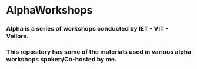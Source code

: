 # AlphaWorkshops

### Alpha is a series of workshops conducted by IET - VIT - Vellore.
### This repository has some of the materials used in various alpha workshops spoken/Co-hosted by me.
